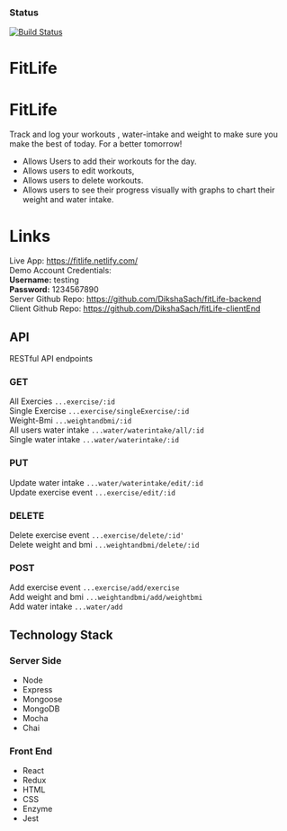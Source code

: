 ### Status
[![Build Status](https://travis-ci.org/DikshaSach/fitLife-clientEnd.svg?branch=master)](https://travis-ci.org/DikshaSach/fitLife-clientEnd)
# FitLife
# FitLife
Track and log your workouts , water-intake and weight to make sure you make the best of today. For a better tomorrow!
* Allows Users to add their workouts for the day.
* Allows users to edit workouts,
* Allows users to delete workouts.
* Allows users to see their progress visually with graphs to chart their weight and water intake.
# Links
Live App: https://fitlife.netlify.com/     
Demo Account Credentials:      
**Username:** testing  
**Password:** 1234567890     
Server Github Repo: https://github.com/DikshaSach/fitLife-backend     
Client Github Repo: https://github.com/DikshaSach/fitLife-clientEnd 
## API 
RESTful API endpoints    
### GET   
All Exercies ````...exercise/:id````    
Single Exercise  ````...exercise/singleExercise/:id````    
Weight-Bmi ````...weightandbmi/:id````    
All users water intake ````...water/waterintake/all/:id````    
Single water intake ````...water/waterintake/:id````    
### PUT    
Update water intake ````...water/waterintake/edit/:id````    
Update exercise event ````...exercise/edit/:id````    
### DELETE    
Delete exercise event ````...exercise/delete/:id'````    
Delete weight and bmi ````...weightandbmi/delete/:id````    
### POST    
Add exercise event ````...exercise/add/exercise````    
Add weight and bmi ````...weightandbmi/add/weightbmi````    
Add water intake ````...water/add````    
 
## Technology Stack
### Server Side
* Node
* Express
* Mongoose
* MongoDB
* Mocha
* Chai
### Front End
* React
* Redux
* HTML
* CSS
* Enzyme
* Jest

